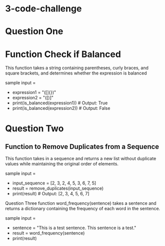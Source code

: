 # 3-code-challenge

# Question One
# Function Check if Balanced
This function takes a string containing parentheses, curly braces, and square brackets, and determines whether 
the expression is balanced

sample input = 

- expression1 = "([]{})"
- expression2 = "([)]"
- print(is_balanced(expression1))  # Output: True
- print(is_balanced(expression2))  # Output: False


# Question Two
## Function to Remove Duplicates from a Sequence
This function takes in a sequence and returns a new list without duplicate values while maintaining the original order of elements.

sample input = 

- input_sequence = [2, 3, 2, 4, 5, 3, 6, 7, 5]
- result = remove_duplicates(input_sequence)
- print(result)  # Output: [2, 3, 4, 5, 6, 7]

Question Three
function word_frequency(sentence) takes a sentence and returns a dictionary containing the frequency of each 
word in the sentence. 

sample input = 

- sentence = "This is a test sentence. This sentence is a test."
- result = word_frequency(sentence)
- print(result)
